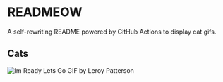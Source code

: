 # READMEOW

A self-rewriting README powered by GitHub Actions to display cat gifs.

## Cats

![Im Ready Lets Go GIF by Leroy Patterson](https://media4.giphy.com/media/CjmvTCZf2U3p09Cn0h/200.gif?cid=9acd02daggcw8pm0ca8jqapyvf5rswxmaoaq0l6ldhgna1mp&ep=v1_gifs_search&rid=200.gif&ct=g)
